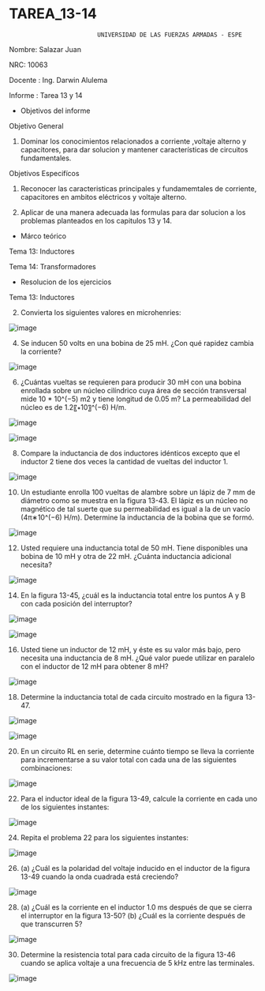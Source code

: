 # TAREA_13-14
                             UNIVERSIDAD DE LAS FUERZAS ARMADAS - ESPE

Nombre: Salazar Juan

NRC: 10063

Docente : Ing. Darwin Alulema

Informe : Tarea 13 y 14

* Objetivos del informe

Objetivo General

1. Dominar los conocimientos relacionados a corriente ,voltaje alterno y capacitores, para dar solucion y mantener características de circuitos fundamentales.

Objetivos Especifícos

1. Reconocer las caracteristicas principales y fundamemtales de corriente, capacitores en ambitos eléctricos y voltaje alterno.

2. Aplicar de una manera adecuada las formulas para dar solucion a los problemas planteados en los capitulos 13 y 14.

* Márco teórico

Tema 13: Inductores 

Tema 14: Transformadores

* Resolucion de los ejercicios

Tema 13: Inductores

2. Convierta los siguientes valores en microhenries:

![image](https://user-images.githubusercontent.com/116821649/217812199-d2ae1017-66fd-4958-8ee5-cc531f8bf3e0.png)

4. Se inducen 50 volts en una bobina de 25 mH. ¿Con qué rapidez cambia la corriente?

![image](https://user-images.githubusercontent.com/116821649/217812297-7bb93627-4be2-40db-a82c-1af88bf6f8d5.png)

6. ¿Cuántas vueltas se requieren para producir 30 mH con una bobina enrollada sobre un núcleo cilíndrico cuya área de sección transversal mide 10 * 10^(−5) m2 y tiene longitud de 0.05 m? La permeabilidad del núcleo es de 1.2〖∗10〗^(−6)  H/m.

![image](https://user-images.githubusercontent.com/116821649/217817457-c25b89ce-a0b2-4949-ac4d-58fabb34fe82.png)

![image](https://user-images.githubusercontent.com/116821649/217817624-1efdcf76-a894-4811-a84b-184e6df9ee19.png)

8. Compare la inductancia de dos inductores idénticos excepto que el inductor 2 tiene dos veces la cantidad de vueltas del inductor 1.

![image](https://user-images.githubusercontent.com/116821649/217817715-f8b3d128-4d4e-4883-bce8-1fcef0f74612.png)

10. Un estudiante enrolla 100 vueltas de alambre sobre un lápiz de 7 mm de diámetro como se muestra en la figura 13-43. El lápiz es un núcleo no magnético de tal suerte que su permeabilidad es igual a la de un vacío (4π∗10^(−6)  H/m). Determine la inductancia de la bobina que se formó.

![image](https://user-images.githubusercontent.com/116821649/217818299-4bb85f25-6a65-431d-bc62-8f6c392c83c0.png)

12. Usted requiere una inductancia total de 50 mH. Tiene disponibles una bobina de 10 mH y otra de 22 mH. ¿Cuánta inductancia adicional necesita?

![image](https://user-images.githubusercontent.com/116821649/217818882-6a6e768b-66f2-4e51-b909-3b0fae1b355c.png)

14. En la figura 13-45, ¿cuál es la inductancia total entre los puntos A y B con cada posición del interruptor?

![image](https://user-images.githubusercontent.com/116821649/217819318-f45a5b7e-077c-4ee4-82a5-ae869414c919.png)

![image](https://user-images.githubusercontent.com/116821649/217819417-d5ce366e-0332-4f5a-9799-769b9aa8397f.png)

16. Usted tiene un inductor de 12 mH, y éste es su valor más bajo, pero necesita una inductancia de 8 mH. ¿Qué valor puede utilizar en paralelo con el inductor de 12 mH para obtener 8 mH?

![image](https://user-images.githubusercontent.com/116821649/217819612-3c8b49ef-6d2f-4139-9486-9894cdeecf52.png)

18. Determine la inductancia total de cada circuito mostrado en la figura 13-47.

![image](https://user-images.githubusercontent.com/116821649/217819834-b47630f5-0103-497f-a2b0-4e84d90ad853.png)

![image](https://user-images.githubusercontent.com/116821649/217819943-6b159643-dad6-40f8-932c-7893256b5f92.png)

20. En un circuito RL en serie, determine cuánto tiempo se lleva la corriente para incrementarse a su valor total con cada una de las siguientes combinaciones:

![image](https://user-images.githubusercontent.com/116821649/217820109-c01b755a-cdab-491b-96da-501bb162f378.png)

22. Para el inductor ideal de la figura 13-49, calcule la corriente en cada uno de los siguientes instantes:

![image](https://user-images.githubusercontent.com/116821649/217820910-bab1a3ee-67f9-4605-b489-23b0854a82f9.png)

24. Repita el problema 22 para los siguientes instantes:

![image](https://user-images.githubusercontent.com/116821649/217821145-9e24bbfa-ab9d-4f88-a350-6d7ef6abd4f7.png)

26. (a) ¿Cuál es la polaridad del voltaje inducido en el inductor de la figura 13-49 cuando la onda cuadrada está creciendo? 

![image](https://user-images.githubusercontent.com/116821649/217821785-b0cd8ea9-e44b-4867-aae0-9d426aaff73f.png)

28. (a) ¿Cuál es la corriente en el inductor 1.0 ms después de que se cierra el interruptor en la figura 13-50?
(b) ¿Cuál es la corriente después de que transcurren 5?

![image](https://user-images.githubusercontent.com/116821649/217822877-42a077c6-463e-4f9e-8fe8-b96be7d03369.png)

30. Determine la resistencia total para cada circuito de la figura 13-46 cuando se aplica voltaje a una frecuencia
de 5 kHz entre las terminales.

![image](https://user-images.githubusercontent.com/116821649/217837637-d8aadf24-cbbe-4461-8603-03ed236bd7d4.png)

